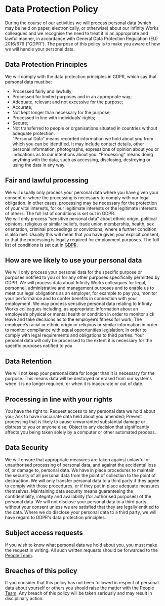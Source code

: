 # Data Protection Policy
During the course of our activities we will process personal data (which may be held on paper, electronically, or otherwise) about our Infinity Works colleagues and we recognise the need to treat it in an appropriate and lawful manner, in accordance with General Data Protection Regulation (EU) 2016/679 ("GDPR").  The purpose of this policy is to make you aware of how we will handle your personal data.

## Data Protection Principles
We will comply with the data protection principles in GDPR, which say that personal data must be: 
* Processed fairly and lawfully; 
* Processed for limited purposes and in an appropriate way; 
* Adequate, relevant and not excessive for the purpose; 
* Accurate; 
* Not kept longer than necessary for the purpose; 
* Processed in line with individuals’ rights; 
* Secure; 
* Not transferred to people or organisations situated in countries without adequate protection.  
“Personal Data” means recorded information we hold about you from which you can be identified.  It may include contact details, other personal information, photographs, expressions of opinion about you or indications as to our intentions about you.  “Processing” means doing anything with the data, such as accessing, disclosing, destroying or using the data in any way.

## Fair and lawful processing
We will usually only process your personal data where you have given your consent or where the processing is necessary to comply with our legal obligation.  In other cases, processing may be necessary for the protection of your vital interests, for our legitimate interests or the legitimate interests of others.  The full list of conditions is set out in GDPR.  
We will only process “sensitive personal data” about ethnic origin, political opinions, religious or similar beliefs, trade union membership, health, sex orientation, criminal proceedings or convictions, where a further condition is also met.  Usually this will mean that you have given your explicit consent, or that the processing is legally required for employment purposes.  The full list of conditions is set out in [GDPR](https://www.eugdpr.org/).

## How are we likely to use your personal data
We will only process your personal data for the specific purpose or purposes notified to you or for any other purposes specifically permitted by GDPR.  We will process data about Infinity Works colleagues for legal, personnel, administrative and management purposes and to enable us to meet our legal obligations as an employer, for example to pay you, monitor your performance and to confer benefits in connection with your employment.  We may process sensitive personal data relating to Infinity Works colleagues including, as appropriate: 
Information about an employee’s physical or mental health or condition in order to monitor sick leave and take decisions as to the employee’s fitness for work; 
The employee’s racial or ethnic origin or religious or similar information in order to monitor compliance with equal opportunities legislation; 
In order to comply with legal requirements and obligations to third parties. 
Your personal data will only be processed to the extent it is necessary for the specific purposes notified to you.

## Data Retention
We will not keep your personal data for longer than it is necessary for the purpose.  This means data will be destroyed or erased from our systems when it is no longer required, or when it is inaccurate or out of date.

## Processing in line with your rights
You have the right to: 
Request access to any personal data we hold about you; 
Ask to have inaccurate data held about you amended; 
Prevent processing that is likely to cause unwarranted substantial damage or distress to you or anyone else; 
Object to any decision that significantly affects you being taken solely by a computer or other automated process.

## Data Security
We will ensure that appropriate measures are taken against unlawful or unauthorised processing of personal data, and against the accidental loss of, or damage to, personal data. We have in place procedures to maintain the security of all personal data from the point of collection to the point of destruction.  We will only transfer personal data to a third party if they agree to comply with those procedures, or if they put in place adequate measures themselves.  Maintaining data security means guaranteeing the confidentiality, integrity and availability (for authorised purposes) of the personal data. We will not disclose your personal data to a third party without your consent unless we are satisfied that they are legally entitled to the data.  Where we do disclose your personal data to a third party, we will have regard to GDPR's data protection principles.

## Subject access requests
If you wish to know what personal data we hold about you, you must make the request in writing.  All such written requests should be forwarded to the [People Team](mailto:people@infinityworks.com).

## Breaches of this policy
If you consider that this policy has not been followed in respect of personal data about yourself or others you should raise the matter with the [People Team](mailto:people@infinityworks.com).  Any breach of this policy will be taken seriously and may result in disciplinary action.
